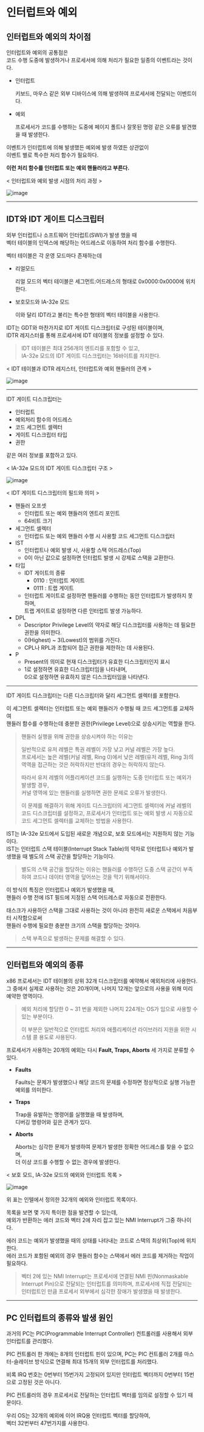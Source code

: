 # 인터럽트와 예외

## 인터럽트와 예외의 차이점

인터럽트와 예외의 공통점은<br>코드 수행 도중에 발생하거나 프로세서에 의해 처리가 필요한 일종의 이벤트라는 것이다.

- 인터럽트

  키보드, 마우스 같은 외부 디바이스에 의해 발생하여 프로세서에 전달되는 이벤트이다.

- 예외

  프로세서가 코드를 수행하는 도중에 페이지 폴트나 잘못된 명령 같은 오류를 발견했을 때 발생한다.

이벤트가 인터럽트에 의해 발생했든 예외에 발생 하였든 상관없이<br>이벤트 별로 특수한 처리 함수가 필요하다.

**이런 처리 함수를 인터럽트 또는 예외 핸들러라고 부른다.**



< 인터럽트와 예외 발생 시점의 처리 과정 >

![image](https://user-images.githubusercontent.com/34773827/61179799-f9c5fd80-a644-11e9-922d-afea93676ed7.png)

<hr>



## IDT와 IDT 게이트 디스크립터

외부 인터럽트나 소프트웨어 인터럽트(SWI)가 발생 했을 때<br>벡터 테이블의 인덱스에 해당하는 어드레스로 이동하여 처리 함수를 수행한다.

벡터 테이블은 각 운영 모드마다 존재하는데

- 리얼모드

  리얼 모드의 벡터 테이블은 세그먼트:어드레스의 형태로 0x0000:0x0000에 위치한다.

- 보호모드와 IA-32e 모드

  이와 달리 IDT라고 불리는 특수한 형태의 벡터 테이블을 사용한다.



IDT는 GDT와 마찬가지로 IDT 게이트 디스크립터로 구성된 테이블이며,<br>IDTR 레지스터를 통해 프로세서에 IDT 테이블의 정보를 설정할 수 있다.

> IDT 테이블은 최대 256개의 엔트리를 포함할 수 있고,<br>IA-32e 모드의 IDT 게이트 디스크립터는 16바이트를 차지한다.



< IDT 테이블과 IDTR 레지스터, 인터럽트와 예외 핸들러의 관계 >

![image](https://user-images.githubusercontent.com/34773827/61179964-fe8cb080-a648-11e9-80f4-68bfb3358e2d.png)

<hr>

IDT 게이트 디스크립터는

- 인터럽트
- 예외처리 함수의 어드레스
- 코드 세그먼트 셀렉터
- 게이트 디스크립터 타입
- 권한

같은 여러 정보를 포함하고 있다.

< IA-32e 모드의 IDT 게이트 디스크립터 구조 >

![image](https://user-images.githubusercontent.com/34773827/61179954-d8ffa700-a648-11e9-9b7c-c7ed0a1ecc4e.png)

< IDT 게이트 디스크립터의 필드와 의미 >

- 핸들러 오프셋
  - 인터럽트 또는 예외 핸들러의 엔트리 포인트
  - 64비트 크기
- 세그먼트 셀렉터
  - 인터럽드 또는 예외 핸들러 수행 시 사용할 코드 세그먼트 디스크립터
- IST
  - 인터럽트나 예외 발생 시, 사용할 스택 어드레스(Top)
  - 0이 아닌 값으로 설정하면 인터럽트 발생 시 강제로 스택을 교환한다.
- 타입
  - IDT 게이트의 종류
    - 0110 : 인터럽트 게이트
    - 0111 : 트랩 게이트
  - 인터럽트 게이트로 설정하면 핸들러를 수행하는 동안 인터럽트가 발생하지 못하며,<BR>트랩 게이트로 설정하면 다른 인터럽트 발생 가능하다.
- DPL
  - Descriptor Privilege Level의 약자로 해당 디스크립터를 사용하는 데 필요한 권한을 의미한다.
  - 0(Highest) ~ 3(Lowest)의 범위를 가진다.
  - CPL나 RPL과 조합되어 접근 권한을 제한하는 데 사용된다.
- P
  - Present의 의미로 현재 디스크립터가 유효한 디스크립터인지 표시
  - 1로 설정하면 유효한 디스크립터임을 나타내며,<br>0으로 설정하면 유효하지 않은 디스크립터임을 나타낸다.

<hr>

IDT 게이트 디스크립터는 다른 디스크립터와 달리 세그먼트 셀렉터를 포함한다.

이 세그먼트 셀렉터는 인터럽트 또는 예외 핸들러가 수행될 때 코드 세그먼트를 교체하여<br>핸들러 함수를 수행하는데 충분한 권한(Privilege Level)으로 상승시키는 역할을 한다.

> 핸들러 실행을 위해 권한을 상승시켜야 하는 이유는
>
> 일반적으로 유저 레벨은 특권 레벨이 가장 낮고 커널 레벨은 가장 높다.<br>프로세서는 높은 레벨(커널 레벨, Ring 0)에서 낮은 레벨(유저 레벨, Ring 3)의 역역을 접근하는 것은 허락하지만 반대의 경우는 허락하지 않는다.
>
> 따라서 유저 레벨의 어플리케이션 코드를 실행하는 도중 인터럽트 또는 예외가 발생할 경우,<br>커널 영역에 있는 핸들러를 실행하면 권한 문제로 오류가 발생한다.
>
> 이 문제를 해결하기 위해 게이트 디스크립터의 세그먼트 셀렉터에 커널 레벨의 코드 디스크립터를 설정하고, 프로세서가 인터럽트 또는 예외 발생 시 자동으로 코드 세그먼트 셀렉터를 교체하는 방법을 사용한다.



IST는 IA-32e 모드에서 도입된 새로운 개념으로, 보호 모드에서는 지원하지 않는 기능이다.<br>IST는 인터럽트 스택 테이블(Interrupt Stack Table)의 약자로 인터럽트나 예외가 발생했을 때 별도의 스택 공간을 할당하는 기능이다.

> 별도의 스택 공간을 할당하는 이유는 핸들러를 수행하던 도중 스택 공간이 부족하여 코드나 데이터 영역을 덮어쓰는 것을 막기 위해서이다.

이 방식의 특징은 인터럽트나 예외가 발생했을 때,<br>핸들러 수행 전에 IST 필드에 지정된 스택 어드레스로 자동으로 전환한다. 

태스크가 사용하던 스택을 그대로 사용하는 것이 아니라 완전히 새로운 스택에서 처음부터 시작함으로써<br>핸들러 수행에 필요한 충분한 크기의 스택을 할당하는 것이다.

> 스택 부족으로 발생하는 문제를 해결할 수 있다.

<hr>



## 인터럽트와 예외의 종류

x86 프로세서는 IDT 테이블의 상위 32개 디스크립터를 예약해서 예외처리에 사용한다.<br>그 중에서 실제로 사용하는 것은 20개이며, 나머지 12개는 앞으로의 사용을 위해 미리 예약한 영역이다.

> 예외 처리에 할당한 0 ~ 31 번을 제외한 나머지 224개는 OS가 임으로 사용할 수 있는 부분이다.
>
> 이 부분은 일반적으로 인터럽트 처리와 애플리케이션 라이브러리 지원을 위한 시스템 콜 용도로 사용된다.



프로세서가 사용하는 20개의 예외는 다시 **Fault, Traps, Aborts** 세 가지로 분류할 수 있다.

- **Faults**

  Faults는 문제가 발생했으나 해당 코드의 문제를 수정하면 정상적으로 실행 가능한 예외를 의미한다.

- **Traps**

  Trap을 유발하는 명령어를 실행했을 때 발생하며,<br>디버깅 명령어와 깊은 관계가 있다.

- **Aborts**

  Aborts는 심각한 문제가 발생하여 문제가 발생한 정확한 어드레스를 찾을 수 없으며,<br>더 이상 코드를 수행할 수 없는 경우에 발생한다.



< 보호 모드, IA-32e 모드의 예외와 인터럽트 목록 >

![image](https://user-images.githubusercontent.com/34773827/61180224-6c87a680-a64e-11e9-9fb7-2d664cac9d77.png)

위 표는 인텔에서 정의한 32개의 예외와 인터럽트 목록이다.

목록을 보면 몇 가지 특이한 점을 발견할 수 있는데,<br>예외가 반환하는 에러 코드와 벡터 2에 자리 잡고 있는 NMI Interrupt가 그중 하나이다.

에러 코드는 예외가 발생했을 때의 상태를 나타내는 코드로 스택의 최상위(Top)에 위치한다.<br>에러 코드가 포함된 예외의 경우 핸들러 함수는 스택에서 에러 코드를 제거하는 작업이 필요하다.

> 벡터 2에 있는 NMI Interrupt는 프로세서에 연결된 NMI 핀(Nonmaskable Interrupt Pin)으로 전달되는 인터럽트를 의미하며, 프로세서에 직접 전달되는 인터럽트인 만큼 프로세서 외부에서 심각한 장애가 발생했을 때 발생한다.

<hr>





## PC 인터럽트의 종류와 발생 원인

과거의 PC는 PIC(Programmable Interrupt Controller) 컨트롤러를 사용해서 외부 인터럽트를 관리했다.

PIC 컨트롤러 한 개에는 8개의 인터럽트 핀이 있으며, PC는 PIC 컨트롤러 2개를 마스터-슬레이브 방식으로 연결해 최대 15개의 외부 인터럽트를 처리했다.

비록 IRQ 번호는 0번부터 15번가지 고정되어 있지만 인터럽트 벡터까지 0번부터 15번으로 고정된 것은 아니다.

PIC 컨트롤러의 경우 프로세서로 전달하는 인터럽트 벡터를 임의로 설정할 수 있기 때문이다.

우리 OS는 32개의 예외에 이어 IRQ용 인터럽트 벡터를 할당하여,<br>벡터 32번부터 47번가지를 사용한다.



